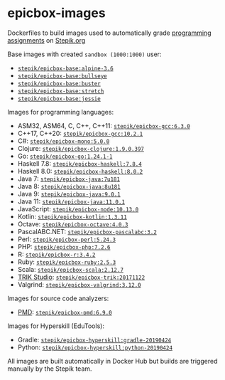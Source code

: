 # epicbox-images
Dockerfiles to build images used to automatically grade
[programming assignments](https://stepik.org/lesson/9173/) on [Stepik.org](https://stepik.org/)

Base images with created `sandbox (1000:1000)` user:
* [`stepik/epicbox-base:alpine-3.6`](https://hub.docker.com/r/stepik/epicbox-base/)
* [`stepik/epicbox-base:bullseye`](https://hub.docker.com/r/stepik/epicbox-base/)
* [`stepik/epicbox-base:buster`](https://hub.docker.com/r/stepik/epicbox-base/)
* [`stepik/epicbox-base:stretch`](https://hub.docker.com/r/stepik/epicbox-base/)
* [`stepik/epicbox-base:jessie`](https://hub.docker.com/r/stepik/epicbox-base/)

Images for programming languages:
* ASM32, ASM64, C, C++, C++11: [`stepik/epicbox-gcc:6.3.0`](https://hub.docker.com/r/stepik/epicbox-gcc/)
* C++17, C++20: [`stepik/epicbox-gcc:10.2.1`](https://hub.docker.com/r/stepik/epicbox-gcc/)
* C#: [`stepik/epicbox-mono:5.0.0`](https://hub.docker.com/r/stepik/epicbox-mono/)
* Clojure: [`stepik/epicbox-clojure:1.9.0.397`](https://hub.docker.com/r/stepik/epicbox-clojure/)
* Go: [`stepik/epicbox-go:1.24.1-1`](https://hub.docker.com/r/stepik/epicbox-go/)
* Haskell 7.8: [`stepik/epicbox-haskell:7.8.4`](https://hub.docker.com/r/stepik/epicbox-haskell/)
* Haskell 8.0: [`stepik/epicbox-haskell:8.0.2`](https://hub.docker.com/r/stepik/epicbox-haskell/)
* Java 7: [`stepik/epicbox-java:7u181`](https://hub.docker.com/r/stepik/epicbox-java/)
* Java 8: [`stepik/epicbox-java:8u181`](https://hub.docker.com/r/stepik/epicbox-java/)
* Java 9: [`stepik/epicbox-java:9.0.1`](https://hub.docker.com/r/stepik/epicbox-java/)
* Java 11: [`stepik/epicbox-java:11.0.1`](https://hub.docker.com/r/stepik/epicbox-java/)
* JavaScript: [`stepik/epicbox-node:10.13.0`](https://hub.docker.com/r/stepik/epicbox-node/)
* Kotlin: [`stepik/epicbox-kotlin:1.3.11`](https://hub.docker.com/r/stepik/epicbox-kotlin/)
* Octave: [`stepik/epicbox-octave:4.0.3`](https://hub.docker.com/r/stepik/epicbox-octave/)
* PascalABC.NET: [`stepik/epicbox-pascalabc:3.2`](https://hub.docker.com/r/stepik/epicbox-pascalabc/)
* Perl: [`stepik/epicbox-perl:5.24.3`](https://hub.docker.com/r/stepik/epicbox-perl/)
* PHP: [`stepik/epicbox-php:7.2.6`](https://hub.docker.com/r/stepik/epicbox-php/)
* R: [`stepik/epicbox-r:3.4.2`](https://hub.docker.com/r/stepik/epicbox-r/)
* Ruby: [`stepik/epicbox-ruby:2.5.3`](https://hub.docker.com/r/stepik/epicbox-ruby/)
* Scala: [`stepik/epicbox-scala:2.12.7`](https://hub.docker.com/r/stepik/epicbox-scala/)
* [TRIK Studio](http://www.trikset.com/): [`stepik/epicbox-trik:20171122`](https://hub.docker.com/r/stepik/epicbox-trik/)
* Valgrind: [`stepik/epicbox-valgrind:3.12.0`](https://hub.docker.com/r/stepik/epicbox-valgrind/)

Images for source code analyzers:
* [PMD](https://pmd.github.io): [`stepik/epicbox-pmd:6.9.0`](https://hub.docker.com/r/stepik/epicbox-pmd/)

Images for Hyperskill (EduTools):
* Gradle: [`stepik/epicbox-hyperskill:gradle-20190424`](https://hub.docker.com/r/stepik/epicbox-hyperskill/)
* Python: [`stepik/epicbox-hyperskill:python-20190424`](https://hub.docker.com/r/stepik/epicbox-hyperskill/)

All images are built automatically in Docker Hub but builds are triggered manually by the Stepik team.

